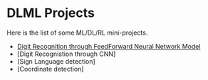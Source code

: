 # DLML Projects

Here is the list of some ML/DL/RL mini-projects.

* [Digit Recognition through FeedForward Neural Network Model](https://colab.research.google.com/drive/19_CPsYjKotojMW8FIP--Mkfcpbe5AZTA?usp=sharing)
* [Digit Recognistion through CNN]
* [Sign Language detection]
* [Coordinate detection]
